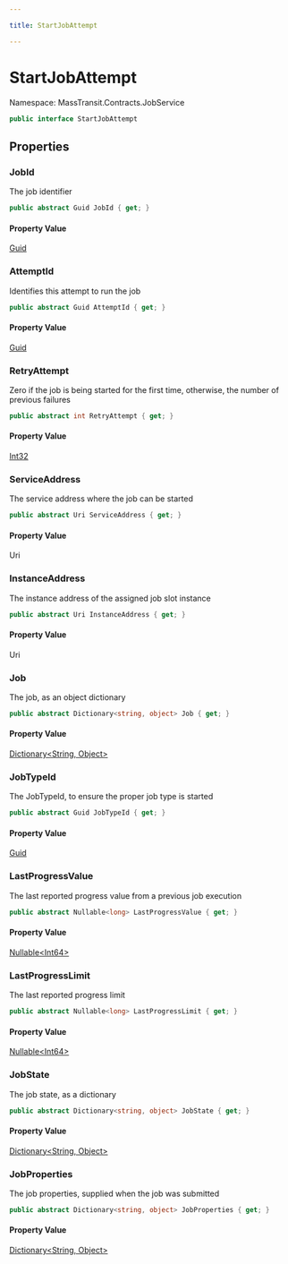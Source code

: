 ```yaml
---

title: StartJobAttempt

---
```


# StartJobAttempt

Namespace: MassTransit.Contracts.JobService

```csharp
public interface StartJobAttempt
```

## Properties

### **JobId**

The job identifier

```csharp
public abstract Guid JobId { get; }
```

#### Property Value

[Guid](https://learn.microsoft.com/en-us/dotnet/api/system.guid)<br/>

### **AttemptId**

Identifies this attempt to run the job

```csharp
public abstract Guid AttemptId { get; }
```

#### Property Value

[Guid](https://learn.microsoft.com/en-us/dotnet/api/system.guid)<br/>

### **RetryAttempt**

Zero if the job is being started for the first time, otherwise, the number of previous failures

```csharp
public abstract int RetryAttempt { get; }
```

#### Property Value

[Int32](https://learn.microsoft.com/en-us/dotnet/api/system.int32)<br/>

### **ServiceAddress**

The service address where the job can be started

```csharp
public abstract Uri ServiceAddress { get; }
```

#### Property Value

Uri<br/>

### **InstanceAddress**

The instance address of the assigned job slot instance

```csharp
public abstract Uri InstanceAddress { get; }
```

#### Property Value

Uri<br/>

### **Job**

The job, as an object dictionary

```csharp
public abstract Dictionary<string, object> Job { get; }
```

#### Property Value

[Dictionary\<String, Object\>](https://learn.microsoft.com/en-us/dotnet/api/system.collections.generic.dictionary-2)<br/>

### **JobTypeId**

The JobTypeId, to ensure the proper job type is started

```csharp
public abstract Guid JobTypeId { get; }
```

#### Property Value

[Guid](https://learn.microsoft.com/en-us/dotnet/api/system.guid)<br/>

### **LastProgressValue**

The last reported progress value from a previous job execution

```csharp
public abstract Nullable<long> LastProgressValue { get; }
```

#### Property Value

[Nullable\<Int64\>](https://learn.microsoft.com/en-us/dotnet/api/system.nullable-1)<br/>

### **LastProgressLimit**

The last reported progress limit

```csharp
public abstract Nullable<long> LastProgressLimit { get; }
```

#### Property Value

[Nullable\<Int64\>](https://learn.microsoft.com/en-us/dotnet/api/system.nullable-1)<br/>

### **JobState**

The job state, as a dictionary

```csharp
public abstract Dictionary<string, object> JobState { get; }
```

#### Property Value

[Dictionary\<String, Object\>](https://learn.microsoft.com/en-us/dotnet/api/system.collections.generic.dictionary-2)<br/>

### **JobProperties**

The job properties, supplied when the job was submitted

```csharp
public abstract Dictionary<string, object> JobProperties { get; }
```

#### Property Value

[Dictionary\<String, Object\>](https://learn.microsoft.com/en-us/dotnet/api/system.collections.generic.dictionary-2)<br/>

